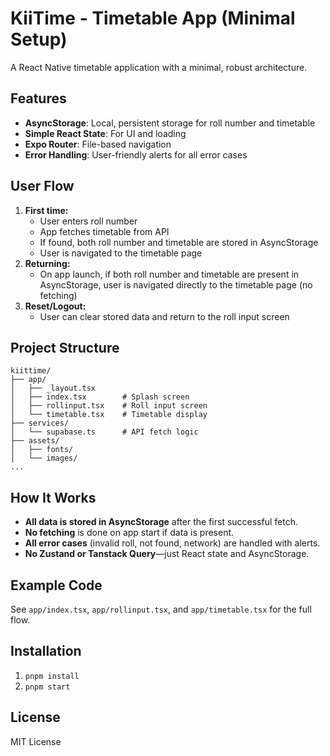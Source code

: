 # KiiTime - Timetable App (Minimal Setup)

A React Native timetable application with a minimal, robust architecture.

## Features

- **AsyncStorage**: Local, persistent storage for roll number and timetable
- **Simple React State**: For UI and loading
- **Expo Router**: File-based navigation
- **Error Handling**: User-friendly alerts for all error cases

## User Flow

1. **First time:**
   - User enters roll number
   - App fetches timetable from API
   - If found, both roll number and timetable are stored in AsyncStorage
   - User is navigated to the timetable page
2. **Returning:**
   - On app launch, if both roll number and timetable are present in AsyncStorage, user is navigated directly to the timetable page (no fetching)
3. **Reset/Logout:**
   - User can clear stored data and return to the roll input screen

## Project Structure

```
kiittime/
├── app/
│   ├── _layout.tsx
│   ├── index.tsx        # Splash screen
│   ├── rollinput.tsx    # Roll input screen
│   └── timetable.tsx    # Timetable display
├── services/
│   └── supabase.ts      # API fetch logic
├── assets/
│   ├── fonts/
│   └── images/
...
```

## How It Works

- **All data is stored in AsyncStorage** after the first successful fetch.
- **No fetching** is done on app start if data is present.
- **All error cases** (invalid roll, not found, network) are handled with alerts.
- **No Zustand or Tanstack Query**—just React state and AsyncStorage.

## Example Code

See `app/index.tsx`, `app/rollinput.tsx`, and `app/timetable.tsx` for the full flow.

## Installation

1. `pnpm install`
2. `pnpm start`

## License

MIT License
